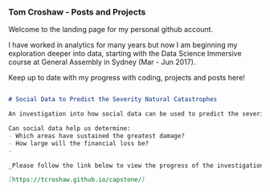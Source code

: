 ### Tom Croshaw - Posts and Projects

Welcome to the landing page for my personal github account.

I have worked in analytics for many years but now I am beginning my exploration deeper into data, starting with the Data Science Immersive course at General Assembly in Sydney (Mar - Jun 2017).

Keep up to date with my progress with coding, projects and posts here!

```markdown

# Social Data to Predict the Severity Natural Catastrophes

An investigation into how social data can be used to predict the severity of natural catastrophes.

Can social data help us determine:
- Which areas have sustained the greatest damage?
- How large will the financial loss be?
- 

_Please follow the link below to view the progress of the investigation:_

[https://tcroshaw.github.io/capstone/]
```
